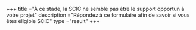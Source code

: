 +++
title ="À ce stade, la SCIC ne semble pas être le support opportun à votre projet"
description ="Répondez à ce formulaire afin de savoir si vous êtes éligible SCIC"
type ="result"
+++